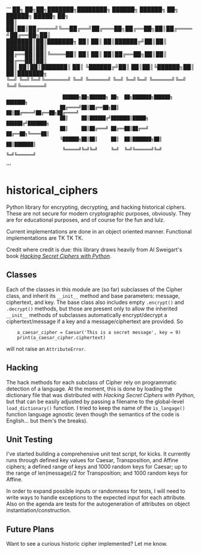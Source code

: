'''
██╗  ██╗██╗███████╗████████╗ ██████╗ ██████╗ ██╗ ██████╗ █████╗ ██╗        
██║  ██║██║██╔════╝╚══██╔══╝██╔═══██╗██╔══██╗██║██╔════╝██╔══██╗██║        
███████║██║███████╗   ██║   ██║   ██║██████╔╝██║██║     ███████║██║        
██╔══██║██║╚════██║   ██║   ██║   ██║██╔══██╗██║██║     ██╔══██║██║        
██║  ██║██║███████║   ██║   ╚██████╔╝██║  ██║██║╚██████╗██║  ██║███████╗   
╚═╝  ╚═╝╚═╝╚══════╝   ╚═╝    ╚═════╝ ╚═╝  ╚═╝╚═╝ ╚═════╝╚═╝  ╚═╝╚══════╝   
                                                                           
                         ██████╗██╗██████╗ ██╗  ██╗███████╗██████╗ ███████╗
                        ██╔════╝██║██╔══██╗██║  ██║██╔════╝██╔══██╗██╔════╝
                        ██║     ██║██████╔╝███████║█████╗  ██████╔╝███████╗
                        ██║     ██║██╔═══╝ ██╔══██║██╔══╝  ██╔══██╗╚════██║
                        ╚██████╗██║██║     ██║  ██║███████╗██║  ██║███████║
                         ╚═════╝╚═╝╚═╝     ╚═╝  ╚═╝╚══════╝╚═╝  ╚═╝╚══════╝
                                                                           
'''

# historical_ciphers
Python library for encrypting, decrypting, and hacking historical ciphers. These are not secure for modern cryptographic purposes, obviously. They are for educational purposes, and of course for the fun and lulz.

Current implementations are done in an object oriented manner. Functional implementations are TK TK TK. 

Credit where credit is due: this library draws heavily from Al Sweigart's book [_Hacking Secret Ciphers with Python_][HSCP]. 

## Classes
Each of the classes in this module are (so far) subclasses of the Cipher class, and inherit its `__init__` method and base parameters: message, ciphertext, and key. The base class also includes empty `.encrypt()` and `.decrypt()` methods, but those are present only to allow the inherited `__init__` methods of subclasses automatically encrypt/decrypt a ciphertext/message if a key and a message/ciphertext are provided. So

```
    a_caesar_cipher = Caesar('This is a secret message', key = 9)
    print(a_caesar_cipher.ciphertext)
```

will not raise an `AttributeError`.

## Hacking
The hack methods for each subclass of Cipher rely on programmatic detection of a language. At the moment, this is done by loading the dictionary file that was distributed with _Hacking Secret Ciphers with Python_, but that can be easily adjusted by passing a filename to the global-level `load_dictionary()` function. I tried to keep the name of the `is_langage()` function language agnostic (even though the semantics of the code is English... but them's the breaks).

## Unit Testing
I've started building a comprehensive unit test script, for kicks. It currently runs through defined key values for Caesar, Transposition, and Affine ciphers; a defined range of keys and 1000 random keys for Caesar; up to the range of len(message)/2 for Transposition; and 1000 random keys for Affine.

In order to expand possible inputs or randomness for tests, I will need to write ways to handle exceptions to the expected input for each attribute. Also on the agenda are tests for the autogeneration of attributes on object instantiation/construction.

## Future Plans
Want to see a curious historic cipher implemented? Let me know.

[HSCP]: https://inventwithpython.com/hacking/